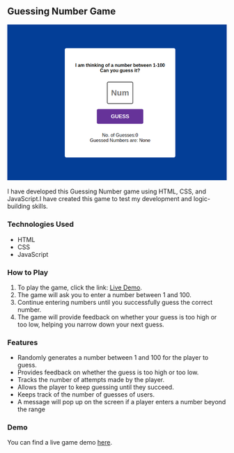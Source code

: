 ## Guessing Number Game

![Screenshot](NumberGuessingGame.png)

I have developed this Guessing Number game using HTML, CSS, and JavaScript.I have created this game to test my development and logic-building skills.

### Technologies Used
- HTML
- CSS
- JavaScript

### How to Play
1. To play the game, click the link: [Live Demo](https://irtiza1.github.io/GuessingNumberGame/).
2. The game will ask you to enter a number between 1 and 100.
3. Continue entering numbers until you successfully guess the correct number.
4. The game will provide feedback on whether your guess is too high or too low, helping you narrow down your next guess.

### Features
- Randomly generates a number between 1 and 100 for the player to guess.
- Provides feedback on whether the guess is too high or too low.
- Tracks the number of attempts made by the player.
- Allows the player to keep guessing until they succeed.
- Keeps track of the number of guesses of users.
- A message will pop up on the screen if a player enters a number beyond the range

### Demo
You can find a live game demo [here](https://irtiza1.github.io/GuessingNumberGame/).
